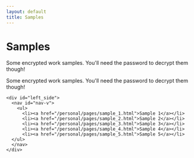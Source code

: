 ```yaml
---
layout: default
title: Samples
---
```

<div id="wrapper">
    <div id="content_area">
      <div id="content_body">
        <h1>Samples</h1>
        <p>Some encrypted work samples. You'll need the password to decrypt them though!</p>
        <p>Some encrypted work samples. You'll need the password to decrypt them though!</p>
       </div>
    </div>

    <div id="left_side">
      <nav id="nav-v">
        <ul>
          <li><a href="/personal/pages/sample_1.html">Sample 1</a></li>
          <li><a href="/personal/pages/sample_2.html">Sample 2</a></li>
          <li><a href="/personal/pages/sample_3.html">Sample 3</a></li>
          <li><a href="/personal/pages/sample_4.html">Sample 4</a></li>
          <li><a href="/personal/pages/sample_5.html">Sample 5</a></li>
      </ul>
      </nav>
    </div>
</div>
